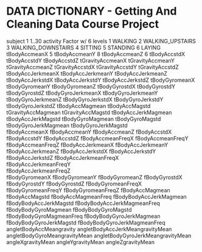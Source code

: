   DATA DICTIONARY - Getting And Cleaning Data Course Project
  ==========================================================
 subject 1
       1..30
 activity
 	Factor w/ 6 levels 
 		1 WALKING
		2 WALKING_UPSTAIRS
		3 WALKING_DOWNSTAIRS
		4 SITTING
		5 STANDING
		6 LAYING
 tBodyAccmeanX 5
 tBodyAccmeanY 8
 tBodyAccmeanZ 6
 tBodyAccstdX
 tBodyAccstdY
 tBodyAccstdZ
 tGravityAccmeanX
 tGravityAccmeanY
 tGravityAccmeanZ 
 tGravityAccstdX
 tGravityAccstdY
 tGravityAccstdZ
 tBodyAccJerkmeanX
 tBodyAccJerkmeanY 
 tBodyAccJerkmeanZ
 tBodyAccJerkstdX
 tBodyAccJerkstdY
 tBodyAccJerkstdZ
 tBodyGyromeanX
 tBodyGyromeanY
 tBodyGyromeanZ
 tBodyGyrostdX
 tBodyGyrostdY
 tBodyGyrostdZ
 tBodyGyroJerkmeanX
 tBodyGyroJerkmeanY
 tBodyGyroJerkmeanZ
 tBodyGyroJerkstdX
 tBodyGyroJerkstdY
 tBodyGyroJerkstdZ
 tBodyAccMagmean
 tBodyAccMagstd
 tGravityAccMagmean
 tGravityAccMagstd
 tBodyAccJerkMagmean
 tBodyAccJerkMagstd
 tBodyGyroMagmean
 tBodyGyroMagstd
 tBodyGyroJerkMagmean 
 tBodyGyroJerkMagstd                     
 fBodyAccmeanX
 fBodyAccmeanY
 fBodyAccmeanZ
 fBodyAccstdX
 fBodyAccstdY
 fBodyAccstdZ
 fBodyAccmeanFreqX
 fBodyAccmeanFreqY
 fBodyAccmeanFreqZ
 fBodyAccJerkmeanX
 fBodyAccJerkmeanY
 fBodyAccJerkmeanZ
 fBodyAccJerkstdX
 fBodyAccJerkstdY
 fBodyAccJerkstdZ
 fBodyAccJerkmeanFreqX                   
 fBodyAccJerkmeanFreqY                   
 fBodyAccJerkmeanFreqZ                   
 fBodyGyromeanX
 fBodyGyromeanY
 fBodyGyromeanZ
 fBodyGyrostdX
 fBodyGyrostdY
 fBodyGyrostdZ
 fBodyGyromeanFreqX
 fBodyGyromeanFreqY
 fBodyGyromeanFreqZ
 fBodyAccMagmean
 fBodyAccMagstd
 fBodyAccMagmeanFreq
 fBodyBodyAccJerkMagmean
 fBodyBodyAccJerkMagstd
 fBodyBodyAccJerkMagmeanFreq
 fBodyBodyGyroMagmean
 fBodyBodyGyroMagstd
 fBodyBodyGyroMagmeanFreq
 fBodyBodyGyroJerkMagmean
 fBodyBodyGyroJerkMagstd
 fBodyBodyGyroJerkMagmeanFreq
 angletBodyAccMeangravity
 angletBodyAccJerkMeangravityMean
 angletBodyGyroMeangravityMean
 angletBodyGyroJerkMeangravityMean
 angleXgravityMean
 angleYgravityMean
 angleZgravityMean
